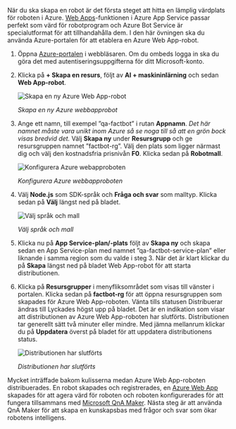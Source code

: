 När du ska skapa en robot är det första steget att hitta en lämplig värdplats för roboten i Azure. [Web Apps](https://azure.microsoft.com/services/app-service/web/)-funktionen i Azure App Service passar perfekt som värd för robotprogram och Azure Bot Service är specialutformat för att tillhandahålla dem. I den här övningen ska du använda Azure-portalen för att etablera en Azure Web App-robot.

1. Öppna [Azure-portalen](https://portal.azure.com/?azure-portal=true) i webbläsaren. Om du ombeds logga in ska du göra det med autentiseringsuppgifterna för ditt Microsoft-konto.

1. Klicka på **+ Skapa en resurs**, följt av **AI + maskininlärning** och sedan **Web App-robot**.
 
    ![Skapa en ny Azure Web App-robot](../images/new-bot-service.png)

    _Skapa en ny Azure webbapprobot_
  
1. Ange ett namn, till exempel ”qa-factbot” i rutan **Appnamn**. *Det här namnet måste vara unikt inom Azure så se noga till så att en grön bock visas bredvid det.* Välj **Skapa ny** under **Resursgrupp** och ge resursgruppen namnet ”factbot-rg”. Välj den plats som ligger närmast dig och välj den kostnadsfria prisnivån **F0**. Klicka sedan på **Robotmall**.

    ![Konfigurera Azure webapproboten](../images/portal-start-bot-creation.png)

    _Konfigurera Azure webbapproboten_

1. Välj **Node.js** som SDK-språk och **Fråga och svar** som malltyp. Klicka sedan på **Välj** längst ned på bladet.   
  
    ![Välj språk och mall](../images/portal-select-template.png)

    _Välj språk och mall_

1. Klicka nu på **App Service-plan/-plats** följt av **Skapa ny** och skapa sedan en App Service-plan med namnet ”qa-factbot-service-plan” eller liknande i samma region som du valde i steg 3. När det är klart klickar du på **Skapa** längst ned på bladet Web App-robot för att starta distributionen. 

1. Klicka på **Resursgrupper** i menyfliksområdet som visas till vänster i portalen. Klicka sedan på **factbot-rg** för att öppna resursgruppen som skapades för Azure Web App-roboten. Vänta tills statusen Distribuerar ändras till Lyckades högst upp på bladet. Det är en indikation som visar att distributionen av Azure Web App-roboten har slutförts. Distributionen tar generellt sätt två minuter eller mindre. Med jämna mellanrum klickar du på **Uppdatera** överst på bladet för att uppdatera distributionens status.

    ![Distributionen har slutförts](../images/deployment-succeeded.png)

    _Distributionen har slutförts_
  
Mycket inträffade bakom kulisserna medan Azure Web App-roboten distribuerades. En robot skapades och registrerades, en [Azure Web App](https://azure.microsoft.com/services/app-service/web/) skapades för att agera värd för roboten och roboten konfigurerades för att fungera tillsammans med [Microsoft QnA Maker](https://www.qnamaker.ai/). Nästa steg är att använda QnA Maker för att skapa en kunskapsbas med frågor och svar som ökar robotens intelligens.